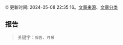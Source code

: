 :alarm_clock: 更新时间: 2024-05-08 22:35:16。[文章来源](/README.md)、[文章分类](/TAGS.md)

## 报告


> 关键字：`报告`、`月报`



